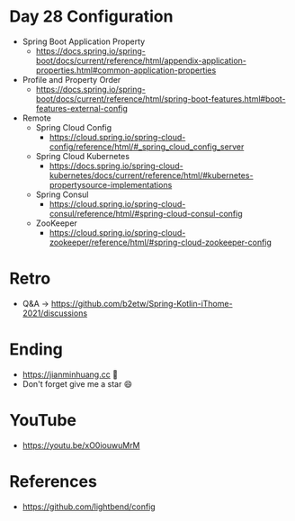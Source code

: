 # Day 28 Configuration
* Spring Boot Application Property
  * https://docs.spring.io/spring-boot/docs/current/reference/html/appendix-application-properties.html#common-application-properties
* Profile and Property Order
  * https://docs.spring.io/spring-boot/docs/current/reference/html/spring-boot-features.html#boot-features-external-config
* Remote
  * Spring Cloud Config
    * https://cloud.spring.io/spring-cloud-config/reference/html/#_spring_cloud_config_server 
  * Spring Cloud Kubernetes
    * https://docs.spring.io/spring-cloud-kubernetes/docs/current/reference/html/#kubernetes-propertysource-implementations
  * Spring Consul
    * https://cloud.spring.io/spring-cloud-consul/reference/html/#spring-cloud-consul-config 
  * ZooKeeper
    * https://cloud.spring.io/spring-cloud-zookeeper/reference/html/#spring-cloud-zookeeper-config 

# Retro
* Q&A -> https://github.com/b2etw/Spring-Kotlin-iThome-2021/discussions

# Ending
* https://jianminhuang.cc 🌈
* Don't forget give me a star 😄

# YouTube
* https://youtu.be/xO0iouwuMrM

# References
* https://github.com/lightbend/config
